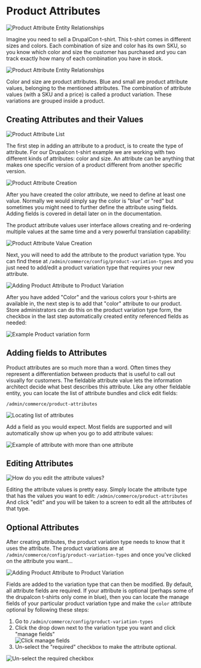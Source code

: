 # Product Attributes

![Product Attribute Entity Relationships](images/tshirt_drupalcon.png)

Imagine you need to sell a DrupalCon t-shirt. This t-shirt comes in different sizes and colors. Each combination of size
and color has its own SKU, so you know which color and size the customer has purchased and you can track exactly how
many of each combination you have in stock.

![Product Attribute Entity Relationships](images/attribute_entity_relationships.png)

Color and size are product attributes. Blue and small are product attribute values, belonging to the mentioned
attributes. The combination of attribute values (with a SKU and a price) is called a product variation.
These variations are grouped inside a product.

## Creating Attributes and their Values

![Product Attribute List](images/attribute_create_01.png)

The first step in adding an attribute to a product, is to create the type of attribute. For our Drupalcon t-shirt example
we are working with two different kinds of attributes: color and size. An attribute can be anything that makes one specific
version of a product different from another specific version.

![Product Attribute Creation](images/attribute_create_02.png)

After you have created the color attribute, we need to define at least one value. Normally we would simply say the color
is "blue" or "red" but sometimes you might need to further define the attribute using fields. Adding fields is covered
in detail later on in the documentation.

The product attribute values user interface allows creating and re-ordering multiple values at the same time and a very
powerful translation capability:

![Product Attribute Value Creation](images/attribute_create_03.png)

Next, you will need to add the attribute to the product variation type. You can find these at 
`/admin/commerce/config/product-variation-types` and you just need to add/edit a product variation type that requires your
new attribute.

![Adding Product Attribute to Product Variation](images/attribute_create_04.png)

After you have added "Color" and the various colors your t-shirts are available in, the next step is to add that "color" 
attribute to our product. Store administrators can do this on the product variation type form, the checkbox in the last
step automatically created entity referenced fields as needed:

![Example Product variation form](images/attribute_create_05.png)

## Adding fields to Attributes

Product attributes are so much more than a word. Often times they represent a differentiation between products that is
useful to call out visually for customers. The fieldable attribute value lets the information architect decide what
best describes this attribute. Like  any other fieldable entity, you can locate the list of attribute bundles and click
edit fields:

`/admin/commerce/product-attributes`

![Locating list of attributes](images/attribute_create_01.png)

Add a field as you would expect. Most fields are supported and will automatically show up when you go to add attribute
values:

![Example of attribute with more than one attribute](images/attribute_create_03.png)


## Editing Attributes

![How do you edit the attribute values?](images/attribute_edit_01.png)

Editing the attribute values is pretty easy. Simply locate the attribute type that has the values you want to edit: 
`/admin/commerce/product-attributes` And click "edit" and you will be taken to a screen to edit all the attributes of 
that type.

## Optional Attributes

After creating attributes, the product variation type needs to know that it uses the attribute. The product variations are at 
`/admin/commerce/config/product-variation-types` and once you've clicked on the attribute you want...

![Adding Product Attribute to Product Variation](images/attribute_create_04.png)

Fields are added to the variation type that can then be modified. By default, all attribute fields are required. If your
attribute is optional (perhaps some of the drupalcon t-shirts only come in blue), then you can locate the manage fields
of your particular product variation type and make the `color` attribute optional by following these steps:

1. Go to `/admin/commerce/config/product-variation-types`
2. Click the drop down next to the variation type you want and click "manage fields" <br>![Click manage fields](images/product_variation_manage_fields.gif)
3. Un-select the "required" checkbox to make the attribute optional.

![Un-select the required checkbox](images/attribute_optional.png)
